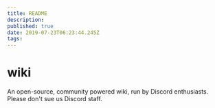 ```yaml
---
title: README
description: 
published: true
date: 2019-07-23T06:23:44.245Z
tags: 
---
```


# wiki

An open-source, community powered wiki, run by Discord enthusiasts. Please don't sue us Discord staff.
